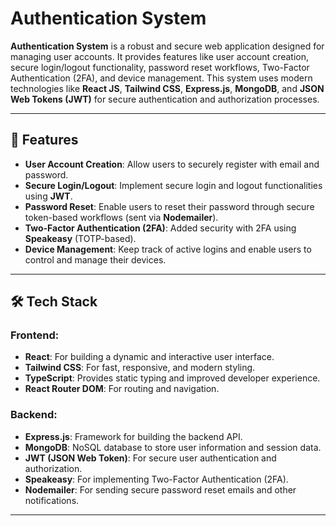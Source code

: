 # Authentication System

**Authentication System** is a robust and secure web application designed for managing user accounts. It provides features like user account creation, secure login/logout functionality, password reset workflows, Two-Factor Authentication (2FA), and device management. This system uses modern technologies like **React JS**, **Tailwind CSS**, **Express.js**, **MongoDB**, and **JSON Web Tokens (JWT)** for secure authentication and authorization processes.

---

## 🚀 Features

- **User Account Creation**: Allow users to securely register with email and password.
- **Secure Login/Logout**: Implement secure login and logout functionalities using **JWT**.
- **Password Reset**: Enable users to reset their password through secure token-based workflows (sent via **Nodemailer**).
- **Two-Factor Authentication (2FA)**: Added security with 2FA using **Speakeasy** (TOTP-based).
- **Device Management**: Keep track of active logins and enable users to control and manage their devices.

---

## 🛠️ Tech Stack

### Frontend:
- **React**: For building a dynamic and interactive user interface.
- **Tailwind CSS**: For fast, responsive, and modern styling.
- **TypeScript**: Provides static typing and improved developer experience.
- **React Router DOM**: For routing and navigation.

### Backend:
- **Express.js**: Framework for building the backend API.
- **MongoDB**: NoSQL database to store user information and session data.
- **JWT (JSON Web Token)**: For secure user authentication and authorization.
- **Speakeasy**: For implementing Two-Factor Authentication (2FA).
- **Nodemailer**: For sending secure password reset emails and other notifications.

---



